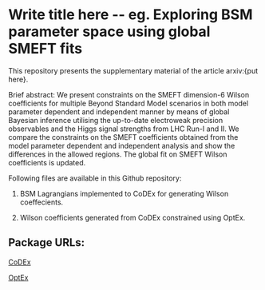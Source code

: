 # Write title here -- eg. Exploring BSM parameter space using global SMEFT fits

This repository presents the supplementary material of the article arxiv:{put here}.

Brief abstract: We present constraints on the SMEFT dimension-6 Wilson coefficients for multiple Beyond Standard Model scenarios in both model parameter dependent and independent manner by means of global Bayesian inference utilising the up-to-date electroweak precision observables and the Higgs signal strengths from LHC Run-I and II. We compare the constraints on the SMEFT coefficients obtained from the model parameter dependent and independent analysis and show the differences in the allowed regions. The global fit on SMEFT Wilson coefficients is updated.

Following files are available in this Github repository:

1. BSM Lagrangians implemented to CoDEx for generating Wilson coeffecients.

2. Wilson coefficients generated from CoDEx constrained using OptEx.


## Package URLs:

[CoDEx](https://github.com/effExTeam/CoDEx-1.0.0)

[OptEx](https://github.com/FlavorIITG/OptexDocs)
